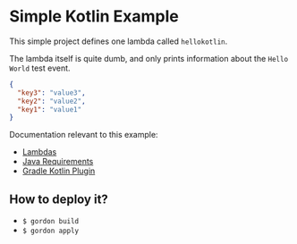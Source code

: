 Simple Kotlin Example
===========================

This simple project defines one lambda called ``hellokotlin``.

The lambda itself is quite dumb, and only prints information about the ``Hello World`` test event.

```json
{
  "key3": "value3",
  "key2": "value2",
  "key1": "value1"
}
```

Documentation relevant to this example:
 * [Lambdas](https://gordon.readthedocs.io/en/latest/lambdas.html)
 * [Java Requirements](https://gordon.readthedocs.io/en/latest/requirements.html#java-requirements)
 * [Gradle Kotlin Plugin](https://kotlinlang.org/docs/reference/using-gradle.html)

How to deploy it?
------------------

* ``$ gordon build``
* ``$ gordon apply``
